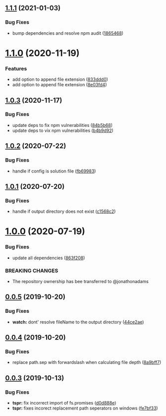 ## [1.1.1](https://github.com/jonathonadams/ts-path-replace/compare/v1.1.0...v1.1.1) (2021-01-03)


### Bug Fixes

* bump dependencies and resolve npm audit ([1865468](https://github.com/jonathonadams/ts-path-replace/commit/1865468411f5f69ab998fd8eef130b9b7e97f7cf))

# [1.1.0](https://github.com/jonathonadams/ts-path-replace/compare/v1.0.3...v1.1.0) (2020-11-19)


### Features

* add option to append file extension ([833ddd0](https://github.com/jonathonadams/ts-path-replace/commit/833ddd0c38fe5f48c3b0fd2b42aa50c51c222975))
* add option to append file extension ([8e03fd4](https://github.com/jonathonadams/ts-path-replace/commit/8e03fd43586fc623b87d564821bf3043ff840ca6))

## [1.0.3](https://github.com/jonathonadams/ts-path-replace/compare/v1.0.2...v1.0.3) (2020-11-17)


### Bug Fixes

* update deps to fix npm vulnerabilities ([84b5b68](https://github.com/jonathonadams/ts-path-replace/commit/84b5b68834315f5c267679d753e3fe73b16d6e77))
* update deps to vix npm vulnerabilities ([b4b9d92](https://github.com/jonathonadams/ts-path-replace/commit/b4b9d9200ccafad741266e7b97505db47e9c7675))

## [1.0.2](https://github.com/jonathonadams/ts-path-replace/compare/v1.0.1...v1.0.2) (2020-07-22)


### Bug Fixes

* handle if config is solution file ([fb69983](https://github.com/jonathonadams/ts-path-replace/commit/fb69983294990480ec8977188d4e0578aca11d00))

## [1.0.1](https://github.com/jonathonadams/ts-path-replace/compare/v1.0.0...v1.0.1) (2020-07-20)


### Bug Fixes

* handle if output directory does not exist ([c1568c2](https://github.com/jonathonadams/ts-path-replace/commit/c1568c25387155f00368196dfb38a235bdcea906))

# [1.0.0](https://github.com/jonathonadams/ts-path-replace/compare/v0.0.5...v1.0.0) (2020-07-19)


### Bug Fixes

* update all dependencies ([863f208](https://github.com/jonathonadams/ts-path-replace/commit/863f2086d283b6b021b3c633de8dee69081672c1))


### BREAKING CHANGES

* The repository ownership has bee transferred to @jonathonadams

## [0.0.5](https://github.com/unquenchablethyrst/ts-path-replace/compare/v0.0.4...v0.0.5) (2019-10-20)


### Bug Fixes

* **watch:** dont' resolve fileName to the output directory ([44ce2ae](https://github.com/unquenchablethyrst/ts-path-replace/commit/44ce2ae))

## [0.0.4](https://github.com/unquenchablethyrst/ts-path-replace/compare/v0.0.3...v0.0.4) (2019-10-20)


### Bug Fixes

* replace path.sep with forwardslash when calculating file depth ([8a9bff7](https://github.com/unquenchablethyrst/ts-path-replace/commit/8a9bff7))

## [0.0.3](https://github.com/unquenchablethyrst/ts-path-replace/compare/v0.0.2...v0.0.3) (2019-10-13)


### Bug Fixes

* **tspr:** fix incorrect import of fs.promises ([d0d888e](https://github.com/unquenchablethyrst/ts-path-replace/commit/d0d888e))
* **tspr:** fixes incorect replacement path seperators on windows ([fe7bf33](https://github.com/unquenchablethyrst/ts-path-replace/commit/fe7bf33))
